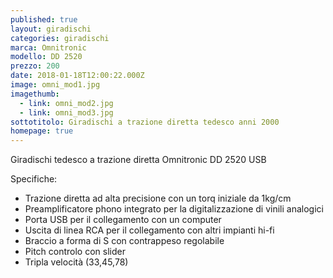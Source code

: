```yaml
---
published: true
layout: giradischi
categories: giradischi
marca: Omnitronic
modello: DD 2520
prezzo: 200
date: 2018-01-18T12:00:22.000Z
image: omni_mod1.jpg
imagethumb:
  - link: omni_mod2.jpg
  - link: omni_mod3.jpg
sottotitolo: Giradischi a trazione diretta tedesco anni 2000
homepage: true
---
```

Giradischi tedesco a trazione diretta Omnitronic DD 2520 USB

Specifiche:

- Trazione diretta ad alta precisione con un torq iniziale da 1kg/cm
- Preamplificatore phono integrato per la digitalizzazione di vinili analogici
- Porta USB per il collegamento con un computer
- Uscita di linea RCA per il collegamento con altri impianti hi-fi
- Braccio a forma di S con contrappeso regolabile
- Pitch controlo con slider
- Tripla velocità (33,45,78)
